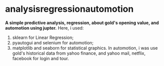 # analysisregressionautomotion
**A simple predictive analysis, regression, about gold's opening value, and automotion using jupter.** 
Here, i used:
1. sklearn for Linear Regression;
2. pyautogui and selenium for automotion; 
3. matplotlib and seaborn for statistical graphics. 
In automotion, i was use gold's historical data from yahoo finance, and yahoo mail, netflix, facebook for login and tour.

